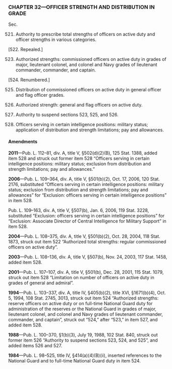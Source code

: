 ### **CHAPTER 32—OFFICER STRENGTH AND DISTRIBUTION IN GRADE** ###

Sec.

521. Authority to prescribe total strengths of officers on active duty and officer strengths in various categories.

[522. Repealed.]

523. Authorized strengths: commissioned officers on active duty in grades of major, lieutenant colonel, and colonel and Navy grades of lieutenant commander, commander, and captain.

[524. Renumbered.]

525. Distribution of commissioned officers on active duty in general officer and flag officer grades.

526. Authorized strength: general and flag officers on active duty.

527. Authority to suspend sections 523, 525, and 526.

528. Officers serving in certain intelligence positions: military status; application of distribution and strength limitations; pay and allowances.

#### Amendments ####

**2011**—Pub. L. 112–81, div. A, title V, §502(d)(2)(B), 125 Stat. 1388, added item 528 and struck out former item 528 “Officers serving in certain intelligence positions: military status; exclusion from distribution and strength limitations; pay and allowances.”

**2006**—Pub. L. 109–364, div. A, title V, §501(b)(2), Oct. 17, 2006, 120 Stat. 2176, substituted “Officers serving in certain intelligence positions: military status; exclusion from distribution and strength limitations; pay and allowances” for “Exclusion: officers serving in certain intelligence positions” in item 528.

Pub. L. 109–163, div. A, title V, §507(b), Jan. 6, 2006, 119 Stat. 3228, substituted “Exclusion: officers serving in certain intelligence positions” for “Exclusion: Associate Director of Central Intelligence for Military Support” in item 528.

**2004**—Pub. L. 108–375, div. A, title V, §501(b)(2), Oct. 28, 2004, 118 Stat. 1873, struck out item 522 “Authorized total strengths: regular commissioned officers on active duty”.

**2003**—Pub. L. 108–136, div. A, title V, §507(b), Nov. 24, 2003, 117 Stat. 1458, added item 528.

**2001**—Pub. L. 107–107, div. A, title V, §501(b), Dec. 28, 2001, 115 Stat. 1079, struck out item 528 “Limitation on number of officers on active duty in grades of general and admiral”.

**1994**—Pub. L. 103–337, div. A, title IV, §405(b)(2), title XVI, §1671(b)(4), Oct. 5, 1994, 108 Stat. 2745, 3013, struck out item 524 “Authorized strengths: reserve officers on active duty or on full-time National Guard duty for administration of the reserves or the National Guard in grades of major, lieutenant colonel, and colonel and Navy grades of lieutenant commander, commander, and captain”, struck out “524,” after “523,” in item 527, and added item 528.

**1988**—Pub. L. 100–370, §1(b)(3), July 19, 1988, 102 Stat. 840, struck out former item 526 “Authority to suspend sections 523, 524, and 525”, and added items 526 and 527.

**1984**—Pub. L. 98–525, title IV, §414(a)(4)(B)(ii), inserted references to the National Guard and to full-time National Guard duty in item 524.